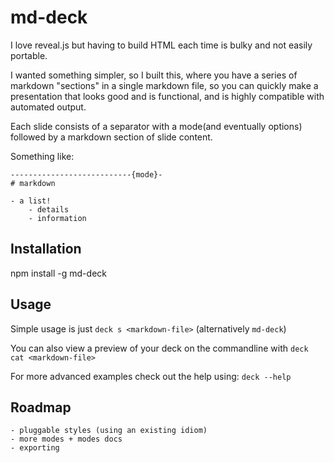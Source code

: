 md-deck
=========

I love reveal.js but having to build HTML each time is bulky and not easily portable.

I wanted something simpler, so I built this, where you have a series of markdown "sections" in a single markdown file, so you can quickly make a presentation that looks good and is functional, and is highly compatible with automated output.

Each slide consists of a separator with a mode(and eventually options)
followed by a markdown section of slide content.

Something like:

    ---------------------------{mode}-
    # markdown

    - a list!
        - details
        - information

Installation
------------

npm install -g md-deck

Usage
-----

Simple usage is just `deck s <markdown-file>` (alternatively `md-deck`)

You can also view a preview of your deck on the commandline with `deck cat <markdown-file>`

For more advanced examples check out the help using: `deck --help`

Roadmap
-------

    - pluggable styles (using an existing idiom)
    - more modes + modes docs
    - exporting
